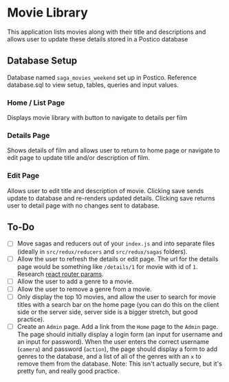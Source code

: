 # Movie Library
This application lists movies along with their title and descriptions and allows user to update these details stored in a Postico database

## Database Setup
Database named `saga_movies_weekend` set up in Postico. Reference database.sql to view setup, tables, queries and input values.


### Home / List Page

Displays movie library with button to navigate to details per film

### Details Page

Shows details of film and allows user to return to home page or navigate to edit page to update title and/or description of film.

### Edit Page

Allows user to edit title and description of movie. Clicking save sends update to database and re-renders updated details. Clicking save returns user to detail page with no changes sent to database.

## To-Do

- [ ] Move sagas and reducers out of your `index.js` and into separate files (ideally in `src/redux/reducers` and `src/redux/sagas` folders).
- [ ] Allow the user to refresh the details or edit page. The url for the details page would be something like `/details/1` for movie with id of `1`. Research [react router params](https://reacttraining.com/react-router/web/example/url-params).
- [ ] Allow the user to add a genre to a movie.
- [ ] Allow the user to remove a genre from a movie.
- [ ] Only display the top 10 movies, and allow the user to search for movie titles with a search bar on the home page (you can do this on the client side or the server side, server side is a bigger stretch, but good practice).
- [ ] Create an `Admin` page. Add a link from the `Home` page to the `Admin` page. The page should initially display a login form (an input for username and an input for password). When the user enters the correct username (`camera`) and password (`action`), the page should display a form to add genres to the database, and a list of all of the genres with an `x` to remove them from the database. Note: This isn't actually secure, but it's pretty fun, and really good practice.
